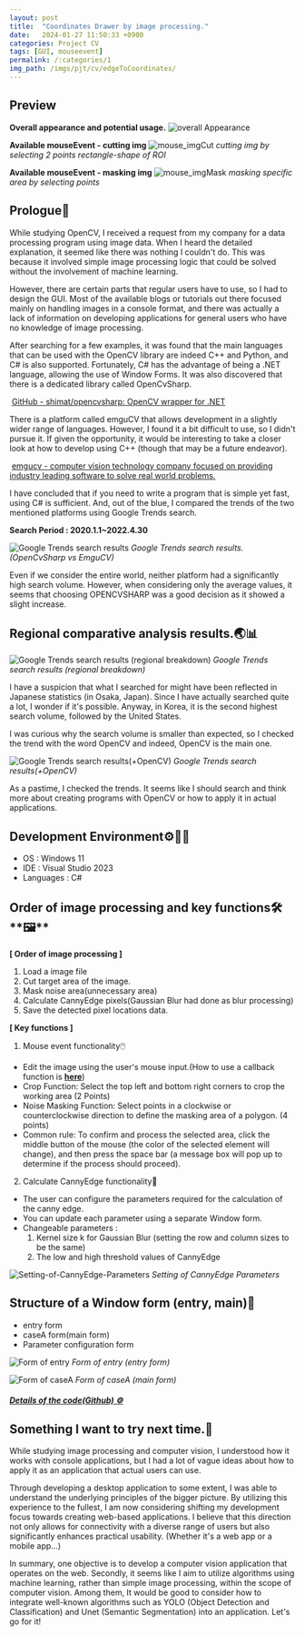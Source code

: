 ```yaml
---
layout: post
title:  "Coordinates Drawer by image processing."
date:   2024-01-27 11:50:33 +0900
categories: Project CV
tags: [GUI, mouseevent]
permalink: /:categories/1
img_path: /imgs/pjt/cv/edgeToCoordinates/
---
```


## Preview 

**Overall appearance and potential usage.**
![overall Appearance](overall-appearance-and-result.png)


**Available  mouseEvent - cutting img**
![mouse_imgCut](mouseEvent-image-Cut.gif)
_cutting img by selecting 2 points rectangle-shape of ROI_

**Available  mouseEvent - masking img**
![mouse_imgMask](mouseEvent_image-Mask.gif)
_masking specific area by selecting points_


## **Prologue🤔**

While studying OpenCV, I received a request from my company for a data processing program using image data. When I heard the detailed explanation, it seemed like there was nothing I couldn't do. This was because it involved simple image processing logic that could be solved without the involvement of machine learning.

However, there are certain parts that regular users have to use, so I had to design the GUI. Most of the available blogs or tutorials out there focused mainly on handling images in a console format, and there was actually a lack of information on developing applications for general users who have no knowledge of image processing.

After searching for a few examples, it was found that the main languages that can be used with the OpenCV library are indeed C++ and Python, and C# is also supported. Fortunately, C# has the advantage of being a .NET language, allowing the use of Window Forms. It was also discovered that there is a dedicated library called OpenCvSharp. 

 [GitHub - shimat/opencvsharp: OpenCV wrapper for .NET][1]

There is a platform called emguCV that allows development in a slightly wider range of languages. However, I found it a bit difficult to use, so I didn't pursue it. If given the opportunity, it would be interesting to take a closer look at how to develop using C++ (though that may be a future endeavor).

 [emgucv - computer vision technology company focused on providing industry leading software to solve real world problems.][2]

I have concluded that if you need to write a program that is simple yet fast, using C# is sufficient. And, out of the blue, I compared the trends of the two mentioned platforms using Google Trends search.

**Search Period : 2020.1.1~2022.4.30**

![Google Trends search results](Google-Trends-search-results.png)
_Google Trends search results.(OpenCvSharp vs EmguCV)_

Even if we consider the entire world, neither platform had a significantly high search volume. However, when considering only the average values, it seems that choosing OPENCVSHARP was a good decision as it showed a slight increase.

## **Regional comparative analysis results.🌏📊**

![Google Trends search results (regional breakdown)](Google-Trends-search-results-regional-breakdown.png)
_Google Trends search results (regional breakdown)_

I have a suspicion that what I searched for might have been reflected in Japanese statistics (in Osaka, Japan). Since I have actually searched quite a lot, I wonder if it's possible. Anyway, in Korea, it is the second highest search volume, followed by the United States.

I was curious why the search volume is smaller than expected, so I checked the trend with the word OpenCV and indeed, OpenCV is the main one.

![Google Trends search results(+OpenCV)](Google-Trends-search-results-OpenCV.png)
_Google Trends search results(+OpenCV)_

As a pastime, I checked the trends. It seems like I should search and think more about creating programs with OpenCV or how to apply it in actual applications.

## **Development Environment⚙️👨‍💻**

-   OS : Windows 11
-   IDE : Visual Studio 2023
-   Languages : C#

## **Order of image processing and key functions**🛠️**🖼️**

**\[ Order of image processing \]**

1.  Load a image file
2.  Cut target area of the image.
3.  Mask noise area(unnecessary area)
4.  Calculate CannyEdge pixels(Gaussian Blur had done as blur processing)
5.  Save the detected pixel locations data.

**\[ Key functions \]**

1) Mouse event functionality🖱️

-   Edit the image using the user's mouse input.(How to use a callback function is **[here][3]**)
-   Crop Function: Select the top left and bottom right corners to crop the working area (2 Points)
-   Noise Masking Function: Select points in a clockwise or counterclockwise direction to define the masking area of a polygon. (4 points)
-   Common rule: To confirm and process the selected area, click the middle button of the mouse (the color of the selected element will change), and then press the space bar (a message box will pop up to determine if the process should proceed).

2) Calculate CannyEdge functionality🧮

-   The user can configure the parameters required for the calculation of the canny edge.
-   You can update each parameter using a separate Window form.
-   Changeable parameters : 
    1.  Kernel size k for Gaussian Blur (setting the row and column sizes to be the same)
    2.  The low and high threshold values of CannyEdge

![Setting-of-CannyEdge-Parameters](Setting-of-CannyEdge-Parameters.png)
_Setting of CannyEdge Parameters_

## **Structure of a Window form (entry, main)📃**

-   entry form
-   caseA form(main form)
-   Parameter configuration form

![Form of entry](Form-of-entry.png)
_Form of entry (entry form)_

![Form of caseA](Form-of-caseA.png)
_Form of caseA (main form)_

#### _**[Details of the code(Github) ⚙️][4]**_

## **Something I want to try next time.🚀**

While studying image processing and computer vision, I understood how it works with console applications, but I had a lot of vague ideas about how to apply it as an application that actual users can use.

Through developing a desktop application to some extent, I was able to understand the underlying principles of the bigger picture. By utilizing this experience to the fullest, I am now considering shifting my development focus towards creating web-based applications. I believe that this direction not only allows for connectivity with a diverse range of users but also significantly enhances practical usability. (Whether it's a web app or a mobile app...)

In summary, one objective is to develop a computer vision application that operates on the web. Secondly, it seems like I aim to utilize algorithms using machine learning, rather than simple image processing, within the scope of computer vision. Among them, It would be good to consider how to integrate well-known algorithms such as YOLO (Object Detection and Classification) and Unet (Semantic Segmentation) into an application. Let's go for it!


[1]: https://github.com/shimat/opencvsharp
[2]: https://github.com/emgucv
[3]: https://fwanggu-lee.tistory.com/48
[4]: https://github.com/SanhoLee/IMGPROCAPP_WINDESKTOP